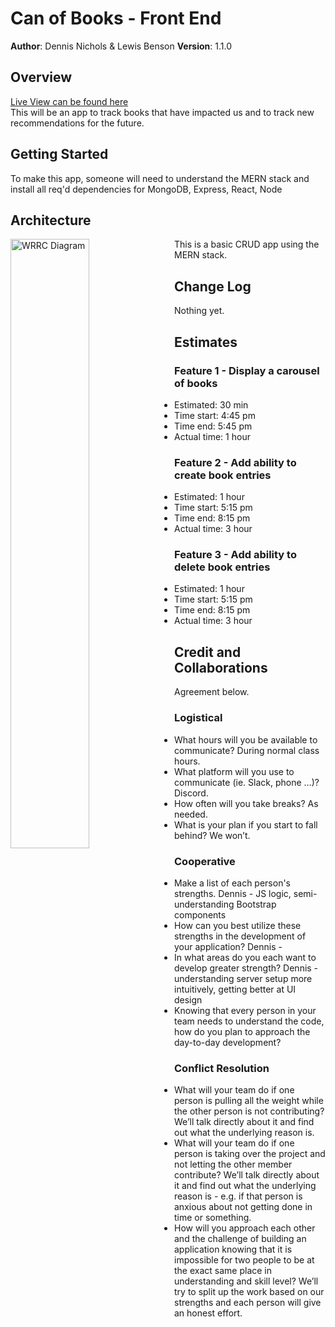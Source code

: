 # Can of Books - Front End

**Author**: Dennis Nichols & Lewis Benson
**Version**: 1.1.0

## Overview

[Live View can be found here](https://cerulean-toffee-48097d.netlify.app/)  
This will be an app to track books that have impacted us and to track new recommendations for the future.

## Getting Started

To make this app, someone will need to understand the MERN stack and install all req'd dependencies for MongoDB, Express, React, Node

## Architecture

<img src="https://user-images.githubusercontent.com/105423307/199095639-8ae7ffa9-7751-45b6-9f93-08ace3d7f78f.png"
     alt="WRRC Diagram"
     style="float: left; margin-right: 10px; width:50%" />

This is a basic CRUD app using the MERN stack.

## Change Log

Nothing yet.

## Estimates

### Feature 1 - Display a carousel of books

- Estimated: 30 min
- Time start: 4:45 pm
- Time end: 5:45 pm
- Actual time: 1 hour

### Feature 2 - Add ability to create book entries

- Estimated: 1 hour
- Time start: 5:15 pm
- Time end: 8:15 pm
- Actual time: 3 hour

### Feature 3 - Add ability to delete book entries

- Estimated: 1 hour
- Time start: 5:15 pm
- Time end: 8:15 pm
- Actual time: 3 hour

## Credit and Collaborations

Agreement below.

### Logistical

- What hours will you be available to communicate?
  During normal class hours.
- What platform will you use to communicate (ie. Slack, phone …)?
  Discord.
- How often will you take breaks?
  As needed.
- What is your plan if you start to fall behind?
  We won’t.

### Cooperative

- Make a list of each person's strengths.
  Dennis - JS logic, semi-understanding Bootstrap components
- How can you best utilize these strengths in the development of your application?
  Dennis -
- In what areas do you each want to develop greater strength?
  Dennis - understanding server setup more intuitively, getting better at UI design
- Knowing that every person in your team needs to understand the code, how do you plan to approach the day-to-day development?

### Conflict Resolution

- What will your team do if one person is pulling all the weight while the other person is not contributing?
  We’ll talk directly about it and find out what the underlying reason is.
- What will your team do if one person is taking over the project and not letting the other member contribute?
  We’ll talk directly about it and find out what the underlying reason is - e.g. if that person is anxious about not getting done in time or something.
- How will you approach each other and the challenge of building an application knowing that it is impossible for two people to be at the exact same place in understanding and skill level?
  We’ll try to split up the work based on our strengths and each person will give an honest effort.
